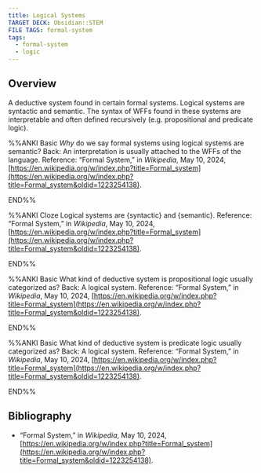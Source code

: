 ```yaml
---
title: Logical Systems
TARGET DECK: Obsidian::STEM
FILE TAGS: formal-system
tags:
  - formal-system
  - logic
---
```


## Overview

A deductive system found in certain formal systems. Logical systems are syntactic and semantic. The syntax of WFFs found in these systems are interpretable and often defined recursively (e.g. propositional and predicate logic).

%%ANKI
Basic
*Why* do we say formal systems using logical systems are semantic?
Back: An interpretation is usually attached to the WFFs of the language.
Reference: “Formal System,” in _Wikipedia_, May 10, 2024, [https://en.wikipedia.org/w/index.php?title=Formal_system](https://en.wikipedia.org/w/index.php?title=Formal_system&oldid=1223254138).
<!--ID: 1721561534248-->
END%%

%%ANKI
Cloze
Logical systems are {syntactic} and {semantic}.
Reference: “Formal System,” in _Wikipedia_, May 10, 2024, [https://en.wikipedia.org/w/index.php?title=Formal_system](https://en.wikipedia.org/w/index.php?title=Formal_system&oldid=1223254138).
<!--ID: 1721561534254-->
END%%

%%ANKI
Basic
What kind of deductive system is propositional logic usually categorized as?
Back: A logical system.
Reference: “Formal System,” in _Wikipedia_, May 10, 2024, [https://en.wikipedia.org/w/index.php?title=Formal_system](https://en.wikipedia.org/w/index.php?title=Formal_system&oldid=1223254138).
<!--ID: 1721561534261-->
END%%

%%ANKI
Basic
What kind of deductive system is predicate logic usually categorized as?
Back: A logical system.
Reference: “Formal System,” in _Wikipedia_, May 10, 2024, [https://en.wikipedia.org/w/index.php?title=Formal_system](https://en.wikipedia.org/w/index.php?title=Formal_system&oldid=1223254138).
<!--ID: 1721561534266-->
END%%

## Bibliography

* “Formal System,” in _Wikipedia_, May 10, 2024, [https://en.wikipedia.org/w/index.php?title=Formal_system](https://en.wikipedia.org/w/index.php?title=Formal_system&oldid=1223254138).